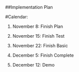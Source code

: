 ##Implementation Plan

#Calendar:

1. November 8: Finish Plan

2. November 15: Finish Test

3. November 22: Finish Basic

4. December 5: Finish Complete

5. December 12: Demo
